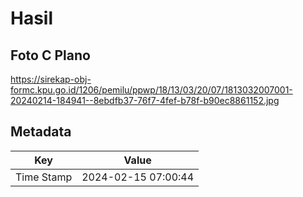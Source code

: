 # Hasil

## Foto C Plano

https://sirekap-obj-formc.kpu.go.id/1206/pemilu/ppwp/18/13/03/20/07/1813032007001-20240214-184941--8ebdfb37-76f7-4fef-b78f-b90ec8861152.jpg


## Metadata

| Key        | Value               |
| ---------- | ------------------- |
| Time Stamp | 2024-02-15 07:00:44 |



